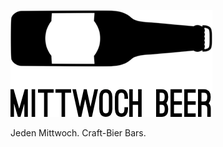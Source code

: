 ![](https://github.com/dylanegan/mittwoch.beer/raw/master/assets/readme.png)

Jeden Mittwoch. Craft-Bier Bars.
